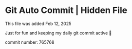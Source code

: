# Git Auto Commit | Hidden File

This file was added Feb 12, 2025

Just for fun and keeping my daily git commit active 🤪

commit number: 765768
